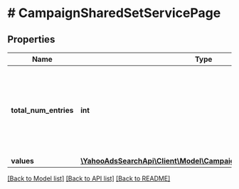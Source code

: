 # # CampaignSharedSetServicePage

## Properties

Name | Type | Description | Notes
------------ | ------------- | ------------- | -------------
**total_num_entries** | **int** | &lt;ja&gt;取得される項目の総件数です。&lt;/ja&gt;&lt;br&gt;&lt;en&gt;Total number of acquired items.&lt;/en&gt; | [optional] 
**values** | [**\YahooAdsSearchApi\Client\Model\CampaignSharedSetServiceValue[]**](CampaignSharedSetServiceValue.md) |  | [optional] 

[[Back to Model list]](../../README.md#documentation-for-models) [[Back to API list]](../../README.md#documentation-for-api-endpoints) [[Back to README]](../../README.md)


